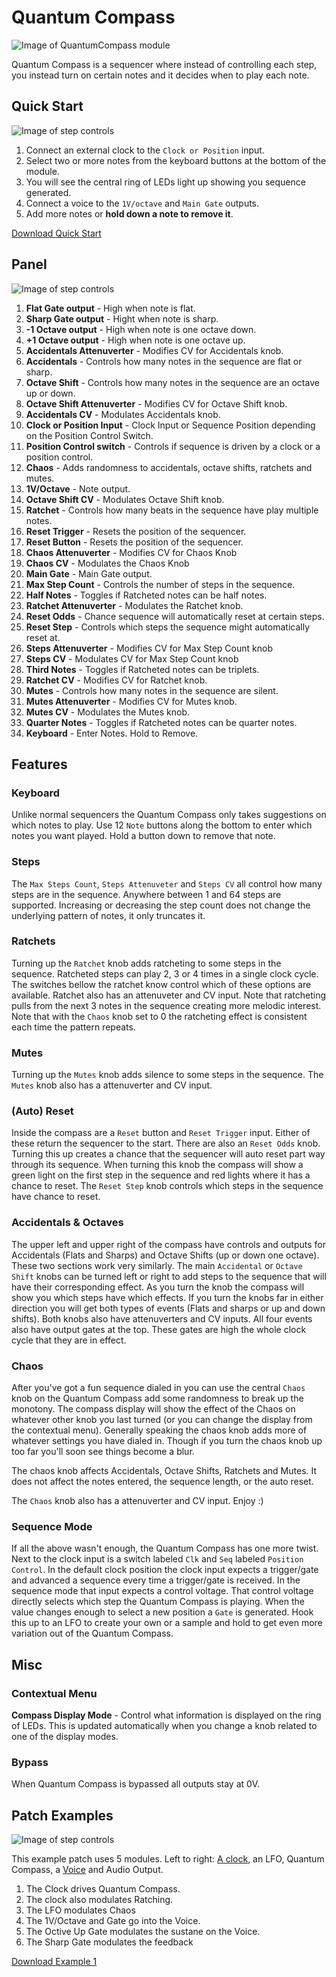 # Quantum Compass
![Image of QuantumCompass module](../images/QuantumCompass.png)

Quantum Compass is a sequencer where instead of controlling each step, you instead turn on certain notes and it decides when to play each note.

## Quick Start

![Image of step controls](../images/QuantumCompass/quick_start_1.png)

1. Connect an external clock to the `Clock or Position` input.
2. Select two or more notes from the keyboard buttons at the bottom of the module.
3. You will see the central ring of LEDs light up showing you sequence generated. 
4. Connect a voice to the `1V/octave` and `Main Gate` outputs.
5. Add more notes or **hold down a note to remove it**.

[Download Quick Start](../examples/QuantumCompass/QuantumCompass_QuickStart.vcvs)

## Panel

![Image of step controls](../images/QuantumCompass/labels.png)

1. **Flat Gate output** - High when note is flat.
2. **Sharp Gate output** - Hight when note is sharp.
3. **-1 Octave output** - High when note is one octave down.
4. **+1 Octave output** - High when note is one octave up.
5. **Accidentals Attenuverter** - Modifies CV for Accidentals knob.
6. **Accidentals** - Controls how many notes in the sequence are flat or sharp.
7. **Octave Shift** - Controls how many notes in the sequence are an octave up or down.
8. **Octave Shift Attenuverter** - Modifies CV for Octave Shift knob.
9. **Accidentals CV** - Modulates Accidentals knob.
10. **Clock or Position Input** - Clock Input or Sequence Position depending on the Position Control Switch.
11. **Position Control switch** - Controls if sequence is driven by a clock or a position control.
12. **Chaos** - Adds randomness to accidentals, octave shifts, ratchets and mutes.
13. **1V/Octave** - Note output.
14. **Octave Shift CV** - Modulates Octave Shift knob.
15. **Ratchet** - Controls how many beats in the sequence have play multiple notes.
16. **Reset Trigger** - Resets the position of the sequencer.
17. **Reset Button** - Resets the position of the sequencer.
18. **Chaos Attenuverter** - Modifies CV for Chaos Knob
19. **Chaos CV** - Modulates the Chaos Knob
20.  **Main Gate** - Main Gate output.
21. **Max Step Count** - Controls the number of steps in the sequence.
22. **Half Notes** - Toggles if Ratcheted notes can be half notes.
23. **Ratchet Attenuverter** - Modulates the Ratchet knob.
24. **Reset Odds** - Chance sequence will automatically reset at certain steps.
25. **Reset Step** - Controls which steps the sequence might automatically reset at.
26. **Steps Attenuverter** - Modifies CV for Max Step Count knob
27.  **Steps CV** - Modulates CV for Max Step Count knob
28. **Third Notes** - Toggles if Ratcheted notes can be triplets.
29. **Ratchet CV** - Modifies CV for Ratchet knob.
26. **Mutes** - Controls how many notes in the sequence are silent.
27. **Mutes Attenuverter** - Modifies CV for Mutes knob.
28. **Mutes CV** - Modulates the Mutes knob.
30. **Quarter Notes** - Toggles if Ratcheted notes can be quarter notes.
32. **Keyboard** - Enter Notes. Hold to Remove. 

## Features

### Keyboard 

Unlike normal sequencers the Quantum Compass only takes suggestions on which notes to play. Use 12 `Note` buttons along the bottom to enter which notes you want played. Hold a button down to remove that note.

### Steps 

The `Max Steps Count`, `Steps Attenuveter` and `Steps CV` all control how many steps are in the sequence. Anywhere between 1 and 64 steps are supported. Increasing or decreasing the step count does not change the underlying pattern of notes, it only truncates it.

### Ratchets

Turning up the `Ratchet` knob adds ratcheting to some steps in the sequence. Ratcheted steps can play 2, 3 or 4 times in a single clock cycle. The switches bellow the ratchet know control which of these options are available.  Ratchet also has an attenuveter and CV input. Note that ratcheting pulls from the next 3 notes in the sequence creating more melodic interest. Note that with the `Chaos` knob set to 0 the ratcheting effect is consistent each time the pattern repeats.

### Mutes

Turning up the `Mutes` knob adds silence to some steps in the sequence. The `Mutes` knob also has a attenuverter and CV input. 

### (Auto) Reset

Inside the compass are a `Reset` button and `Reset Trigger` input. Either of these return the sequencer to the start. There are also an `Reset Odds` knob. Turning this up creates a chance that the sequencer will auto reset part way through its sequence. When turning this knob the compass will show a green light on the first step in the sequence and red lights where it has a chance to reset. The `Reset Step` knob controls which steps in the sequence have chance to reset.

### Accidentals & Octaves

The upper left and upper right of the compass have controls and outputs for Accidentals (Flats and Sharps) and Octave Shifts (up or down one octave). These two sections work very similarly. The main `Accidental` or `Octave Shift` knobs can be turned left or right to add steps to the sequence that will have their corresponding effect. As you turn the knob the compass will show you which steps have which effects. If you turn the knobs far in either direction you will get both types of events (Flats and sharps or up and down shifts). Both knobs also have attenuverters and CV inputs. All four events also have output gates at the top. These gates are high the whole clock cycle that they are in effect.

### Chaos

After you've got a fun sequence dialed in you can use the central `Chaos` knob on the Quantum Compass add some randomness to break up the monotony. The compass display will show the effect of the Chaos on whatever other knob you last turned (or you can change the display from the contextual menu). Generally speaking the chaos knob adds more of whatever settings you have dialed in. Though if you turn the chaos knob up too far you'll soon see things become a blur. 

The chaos knob affects Accidentals, Octave Shifts, Ratchets and Mutes. It does not affect the notes entered, the sequence length, or the auto reset.

The `Chaos` knob also has a attenuverter and CV input. Enjoy :)

### Sequence Mode

If all the above wasn't enough, the Quantum Compass has one more twist. Next to the clock input is a switch labeled `Clk` and `Seq` labeled `Position Control`. In the default clock position the clock input expects a trigger/gate and advanced a sequence every time a trigger/gate is received. In the sequence mode that input expects a control voltage. That control voltage directly selects which step the Quantum Compass is playing. When the value changes enough to select a new position a `Gate` is generated. Hook this up to an LFO to create your own or a sample and hold to get even more variation out of the Quantum Compass.

## Misc

### Contextual Menu

**Compass Display Mode** - Control what information is displayed on the ring of LEDs. This is updated automatically when you change a knob related to one of the display modes.

### Bypass
When Quantum Compass is bypassed all outputs stay at 0V.

## Patch Examples

![Image of step controls](../images/QuantumCompass/example_1.png)

This example patch uses 5 modules. Left to right: [A clock](https://library.vcvrack.com/ImpromptuModular/Clocked-Clkd), an LFO, Quantum Compass, a [Voice](https://library.vcvrack.com/Bogaudio/Bogaudio-FMOp) and Audio Output.

1. The Clock drives Quantum Compass.
2. The clock also modulates Ratching.
3. The LFO modulates Chaos
4. The 1V/Octave and Gate go into the Voice.
5. The Octive Up Gate modulates the sustane on the Voice.
6. The Sharp Gate modulates the feedback

[Download Example 1](../examples/QuantumCompass/QuantumCompass_Example1.vcvs)
